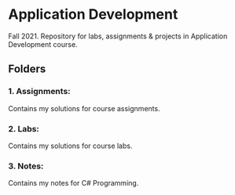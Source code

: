 # Application Development
Fall 2021. Repository for labs, assignments & projects in Application Development course.

## Folders

### 1. Assignments:

<p>
    Contains my solutions for course assignments.
</p>

### 2. Labs:

<p>
    Contains my solutions for course labs.
</p>

### 3. Notes:

<p> 
    Contains my notes for C# Programming.
</p>